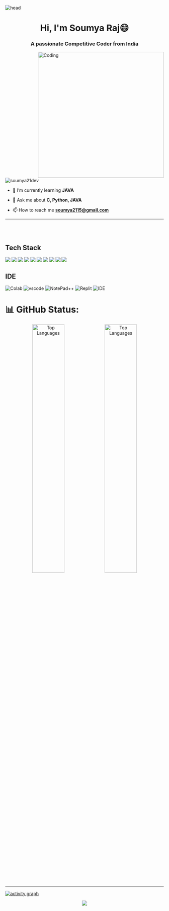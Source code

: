 ![head](https://user-images.githubusercontent.com/66934377/223913733-deb1d974-787d-43c4-b60d-eff538aa161e.gif)

<h1 align='center'>Hi, I'm Soumya Raj😄</h1>
<h3 align="center">A passionate Competitive Coder from India</h3>
<img align="right" alt="Coding" width="400" src="https://i.gifer.com/JXA0.gif">

<p align="left"> <img src="https://komarev.com/ghpvc/?username=soumya21dev&label=Profile%20views&color=0e75b6&style=flat" alt="soumya21dev" /> </p>


- 🌱 I’m currently learning **JAVA**

- 💬 Ask me about **C, Python, JAVA**

- 📫 How to reach me **soumya2115@gmail.com**

<hr>
<br><br>


## Tech Stack
![](https://img.shields.io/badge/C-00599C?style=for-the-badge&logo=c&logoColor=white) ![](https://img.shields.io/badge/CSS3-1572B6?style=for-the-badge&logo=css3&logoColor=white) ![](https://img.shields.io/badge/HTML5-E34F26?style=for-the-badge&logo=html5&logoColor=white) ![](	https://img.shields.io/badge/JavaScript-323330?style=for-the-badge&logo=javascript&logoColor=F7DF1E) ![](https://img.shields.io/badge/Pandas-2C2D72?style=for-the-badge&logo=pandas&logoColor=white) ![](https://img.shields.io/badge/Numpy-777BB4?style=for-the-badge&logo=numpy&logoColor=white) ![](https://img.shields.io/badge/Python-FFD43B?style=for-the-badge&logo=python&logoColor=blue) ![](https://img.shields.io/badge/java-%23ED8B00.svg?style=for-the-badge&logo=openjdk&logoColor=white) ![](https://img.shields.io/badge/GIT-E44C30?style=for-the-badge&logo=git&logoColor=white) ![](https://img.shields.io/badge/GitHub%20Pages-222222?style=for-the-badge&logo=github%20Pages&logoColor=white) ![]()


## IDE
![Colab](https://img.shields.io/badge/Colab-F9AB00?style=for-the-badge&logo=googlecolab&color=525252) ![vscode](https://img.shields.io/badge/VSCode-0078D4?style=for-the-badge&logo=visual%20studio%20code&logoColor=white) ![NotePad++](https://img.shields.io/badge/Notepad++-90E59A.svg?style=for-the-badge&logo=notepad%2B%2B&logoColor=black) ![Replit](https://img.shields.io/badge/replit-667881?style=for-the-badge&logo=replit&logoColor=white) ![IDE](https://img.shields.io/badge/IntelliJ_IDEA-000000.svg?style=for-the-badge&logo=intellij-idea&logoColor=white)


# 📊 GitHub Status:
<div align="center">
  <img src="https://github-readme-stats.vercel.app/api?username=soumya21dev&theme=radical&hide_border=true&include_all_commits=true&count_private=false" alt="Top Languages" width="45%">
  <img src="https://github-readme-stats.vercel.app/api/top-langs/?username=soumya21dev&theme=radical&hide_border=true&layout=compact" alt="Top Languages" width="45%"/>
</div>

<br>

---

[![activity graph](https://github-readme-activity-graph.vercel.app/graph?username=soumya21dev&theme=rogue)](https://github.com/ashutosh00710/github-readme-activity-graph)

<p align="center">
  <img src="https://capsule-render.vercel.app/api?type=waving&color=gradient&height=100&width=900&section=footer"/>
</p>
